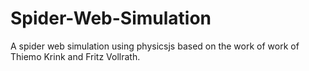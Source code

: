 # Spider-Web-Simulation
A spider web simulation using physicsjs based on the work of work of Thiemo Krink and Fritz Vollrath.
